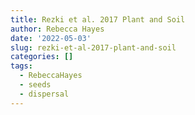```yaml
---
title: Rezki et al. 2017 Plant and Soil
author: Rebecca Hayes
date: '2022-05-03'
slug: rezki-et-al-2017-plant-and-soil
categories: []
tags:
  - RebeccaHayes
  - seeds
  - dispersal
---
```

